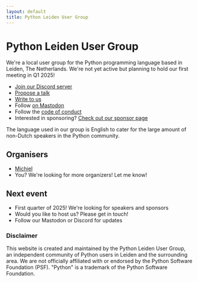 ```yaml
---
layout: default
title: Python Leiden User Group
---
```


# Python Leiden User Group

We're a local user group for the Python programming language based in Leiden, The Netherlands. We're not yet active but planning to hold our first meeting in Q1 2025!

- [Join our Discord server](https://discord.gg/Eqe7wnuy2X)
- [Propose a talk](mailto:mb@x14.nl)
- [Write to us](mailto:mb@x14.nl)
- Follow <a rel="me" href="https://fosstodon.org/@pythonleiden">on Mastodon</a>
- Follow the [code of conduct](/code-of-conduct.html)
- Interested in sponsoring? [Check out our sponsor page](/sponsor.html)

The language used in our group is English to cater for the large amount of non-Dutch speakers in the Python community.

## Organisers

- [Michiel](https://github.com/mbeijen)
- You? We're looking for more organizers! Let me know!

## Next event

- First quarter of 2025! We're looking for speakers and sponsors
- Would you like to host us? Please get in touch!
- Follow our Mastodon or Discord for updates

### Disclaimer

This website is created and maintained by the Python Leiden User Group, an independent community of Python users in Leiden and the surrounding area. We are not officially affiliated with or endorsed by the Python Software Foundation (PSF). "Python" is a trademark of the Python Software Foundation.
